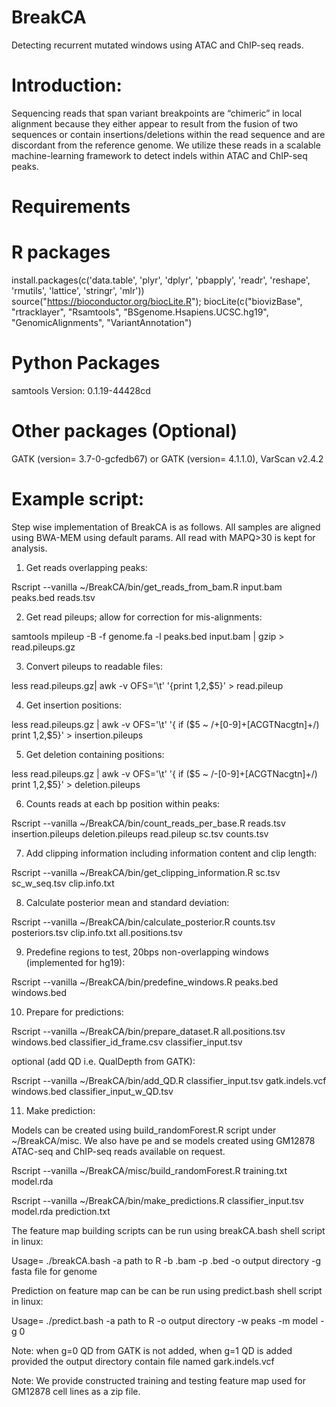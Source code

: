 # BreakCA
Detecting recurrent mutated windows using ATAC and ChIP-seq reads.

# Introduction: 
Sequencing reads that span variant breakpoints are “chimeric” in local alignment because they either appear to result from the fusion of two sequences or contain insertions/deletions within the read sequence and are discordant from the reference genome. We utilize these reads in a scalable machine-learning framework to detect indels within ATAC and ChIP-seq peaks.

# Requirements
# R packages
install.packages(c('data.table', 'plyr', 'dplyr', 'pbapply', 'readr', 'reshape', 'rmutils', 'lattice', 'stringr', 'mlr'))
source("https://bioconductor.org/biocLite.R");
biocLite(c("biovizBase", "rtracklayer", "Rsamtools", "BSgenome.Hsapiens.UCSC.hg19", "GenomicAlignments", "VariantAnnotation")

# Python Packages
samtools Version: 0.1.19-44428cd

# Other packages (Optional)
GATK (version= 3.7-0-gcfedb67) or GATK (version= 4.1.1.0),
VarScan v2.4.2

# Example script: 
Step wise implementation of BreakCA is as follows. All samples are aligned using BWA-MEM using default params. All read with MAPQ>30 is kept for analysis.

1. Get reads overlapping peaks:

Rscript --vanilla  ~/BreakCA/bin/get_reads_from_bam.R input.bam peaks.bed reads.tsv

2. Get read pileups; allow for correction for mis-alignments:

samtools mpileup -B -f genome.fa -l peaks.bed input.bam | gzip > read.pileups.gz

3. Convert pileups to readable files:

less read.pileups.gz| awk -v OFS='\t' '{print $1,$2,$5}' > read.pileup

4. Get insertion positions:

less read.pileups.gz | awk -v OFS='\t' '{ if ($5 ~ /\+[0-9]+[ACGTNacgtn]+/) print $1,$2,$5}' > insertion.pileups

5. Get deletion containing positions:

less read.pileups.gz | awk -v OFS='\t' '{ if ($5 ~ /-[0-9]+[ACGTNacgtn]+/) print $1,$2,$5}' > deletion.pileups

6. Counts reads at each bp position within peaks:

Rscript --vanilla ~/BreakCA/bin/count_reads_per_base.R reads.tsv insertion.pileups deletion.pileups read.pileup sc.tsv counts.tsv

7. Add clipping information including information content and clip length:

Rscript --vanilla ~/BreakCA/bin/get_clipping_information.R sc.tsv sc_w_seq.tsv clip.info.txt

8. Calculate posterior mean and standard deviation:

Rscript --vanilla ~/BreakCA/bin/calculate_posterior.R counts.tsv posteriors.tsv clip.info.txt all.positions.tsv

9. Predefine regions to test, 20bps non-overlapping windows (implemented for hg19):

Rscript --vanilla ~/BreakCA/bin/predefine_windows.R peaks.bed windows.bed

10. Prepare for predictions:

Rscript --vanilla ~/BreakCA/bin/prepare_dataset.R all.positions.tsv windows.bed classifier_id_frame.csv classifier_input.tsv

optional (add QD i.e. QualDepth from GATK):

Rscript --vanilla ~/BreakCA/bin/add_QD.R classifier_input.tsv gatk.indels.vcf windows.bed classifier_input_w_QD.tsv 

11. Make prediction:

Models can be created using build_randomForest.R script under ~/BreakCA/misc. We also have pe and se models created using GM12878 ATAC-seq and ChIP-seq reads available on request.

Rscript --vanilla ~/BreakCA/misc/build_randomForest.R training.txt model.rda

Rscript --vanilla ~/BreakCA/bin/make_predictions.R classifier_input.tsv model.rda prediction.txt 

The feature map building scripts can be run using breakCA.bash shell script in linux:

Usage= ./breakCA.bash -a path to R -b .bam -p .bed -o output directory -g fasta file for genome

Prediction on feature map can be can be run using predict.bash shell script in linux:

Usage= ./predict.bash -a path to R -o output directory -w peaks -m model -g 0

Note: when g=0 QD from GATK is not added, when g=1 QD is added provided the output directory contain file named gark.indels.vcf

Note: We provide constructed training and testing feature map used for GM12878 cell lines as a zip file.
